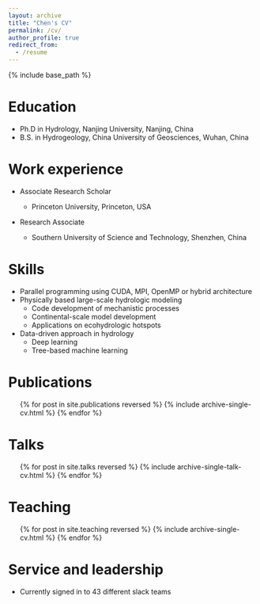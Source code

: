 ```yaml
---
layout: archive
title: "Chen's CV"
permalink: /cv/
author_profile: true
redirect_from:
  - /resume
---
```


{% include base_path %}

Education
======
* Ph.D in Hydrology, Nanjing University, Nanjing, China
* B.S. in Hydrogeology, China University of Geosciences, Wuhan, China

Work experience
======
* Associate Research Scholar
  * Princeton University, Princeton, USA

* Research Associate
  * Southern University of Science and Technology, Shenzhen, China
  
Skills
======
* Parallel programming using CUDA, MPI, OpenMP or hybrid architecture
* Physically based large-scale hydrologic modeling
  * Code development of mechanistic processes 
  * Continental-scale model development
  * Applications on ecohydrologic hotspots
* Data-driven approach in hydrology
  * Deep learning
  * Tree-based machine learning

Publications
======
  <ul>{% for post in site.publications reversed %}
    {% include archive-single-cv.html %}
  {% endfor %}</ul>
  
Talks
======
  <ul>{% for post in site.talks reversed %}
    {% include archive-single-talk-cv.html  %}
  {% endfor %}</ul>
  
Teaching
======
  <ul>{% for post in site.teaching reversed %}
    {% include archive-single-cv.html %}
  {% endfor %}</ul>
  
Service and leadership
======
* Currently signed in to 43 different slack teams
